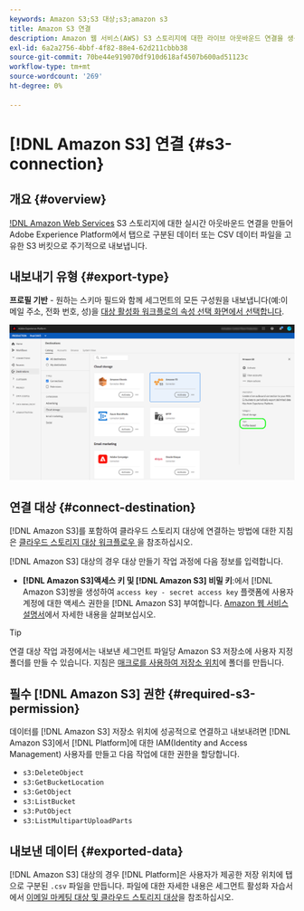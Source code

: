 ```yaml
---
keywords: Amazon S3;S3 대상;s3;amazon s3
title: Amazon S3 연결
description: Amazon 웹 서비스(AWS) S3 스토리지에 대한 라이브 아웃바운드 연결을 생성하여 Adobe Experience Platform에서 탭으로 구분된 데이터 또는 CSV 데이터 파일을 S3 버킷으로 주기적으로 내보냅니다.
exl-id: 6a2a2756-4bbf-4f82-88e4-62d211cbbb38
source-git-commit: 70be44e919070df910d618af4507b600ad51123c
workflow-type: tm+mt
source-wordcount: '269'
ht-degree: 0%

---
```


# [!DNL Amazon S3] 연결  {#s3-connection}

## 개요 {#overview}

[!DNL Amazon Web Services](AWS) S3 스토리지에 대한 실시간 아웃바운드 연결을 만들어 Adobe Experience Platform에서 탭으로 구분된 데이터 또는 CSV 데이터 파일을 고유한 S3 버킷으로 주기적으로 내보냅니다.

## 내보내기 유형 {#export-type}

**프로필 기반**  - 원하는 스키마 필드와 함께 세그먼트의 모든 구성원을 내보냅니다(예:이메일 주소, 전화 번호, 성)을  [대상 활성화 워크플로의 속성 선택 화면에서 선택합니다](../../ui/activate-destinations.md#select-attributes).

![Amazon S3 프로필 기반 내보내기 유형](../../assets/catalog/cloud-storage/amazon-s3/catalog.png)

## 연결 대상 {#connect-destination}

[!DNL Amazon S3]를 포함하여 클라우드 스토리지 대상에 연결하는 방법에 대한 지침은 [클라우드 스토리지 대상 워크플로우 ](./workflow.md)을 참조하십시오.

[!DNL Amazon S3] 대상의 경우 대상 만들기 작업 과정에 다음 정보를 입력합니다.

* **[!DNL Amazon S3]액세스 키 및  [!DNL Amazon S3] 비밀 키**:에서  [!DNL Amazon S3]쌍을 생성하여  `access key - secret access key` 플랫폼에 사용자 계정에 대한 액세스 권한을  [!DNL Amazon S3] 부여합니다. [Amazon 웹 서비스 설명서](https://docs.aws.amazon.com/IAM/latest/UserGuide/id_credentials_access-keys.html)에서 자세한 내용을 살펴보십시오.

>[!TIP]
>
>연결 대상 작업 과정에서는 내보낸 세그먼트 파일당 Amazon S3 저장소에 사용자 지정 폴더를 만들 수 있습니다. 지침은 [매크로를 사용하여 저장소 위치](./workflow.md#use-macros)에 폴더를 만듭니다.

## 필수 [!DNL Amazon S3] 권한 {#required-s3-permission}

데이터를 [!DNL Amazon S3] 저장소 위치에 성공적으로 연결하고 내보내려면 [!DNL Amazon S3]에서 [!DNL Platform]에 대한 IAM(Identity and Access Management) 사용자를 만들고 다음 작업에 대한 권한을 할당합니다.

* `s3:DeleteObject`
* `s3:GetBucketLocation`
* `s3:GetObject`
* `s3:ListBucket`
* `s3:PutObject`
* `s3:ListMultipartUploadParts`


<!--

Commenting out this note, as write permissions are assigned through the s3:PutObject permission.

>[!IMPORTANT]
>
>Platform needs `write` permissions on the bucket object where the export files will be delivered.

-->


## 내보낸 데이터 {#exported-data}

[!DNL Amazon S3] 대상의 경우 [!DNL Platform]은 사용자가 제공한 저장 위치에 탭으로 구분된 `.csv` 파일을 만듭니다. 파일에 대한 자세한 내용은 세그먼트 활성화 자습서에서 [이메일 마케팅 대상 및 클라우드 스토리지 대상](../../ui/activate-destinations.md#esp-and-cloud-storage)을 참조하십시오.
